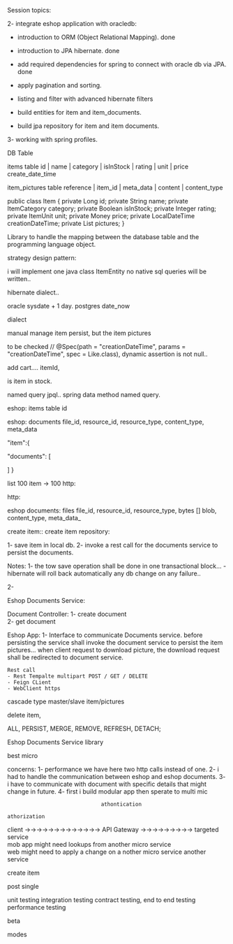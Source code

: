 Session topics:


2- integrate eshop application with oracledb:
   - introduction to ORM (Object Relational Mapping). done
   - introduction to JPA hibernate. done
   - add required dependencies for spring to connect with oracle db via JPA. done
   - apply pagination and sorting.
   
   - listing and filter with advanced hibernate filters
    
   - build entities for item and item_documents. 
   - build jpa repository for item and item documents.


3- working with spring profiles.






DB Table 


items table
id | name | category | isInStock  | rating | unit | price create_date_time


item_pictures table
reference | item_id | meta_data | content | content_type


public class Item {
private Long id;
private String name;
private ItemCategory category;
private Boolean isInStock;
private Integer rating;
private ItemUnit unit;
private Money price;
private LocalDateTime creationDateTime;
private List<Document> pictures;
}


Library to handle the mapping between the database table and the programming language object.

strategy design pattern:

i will implement one java class ItemEntity
no native sql queries will be written.. 


hibernate dialect.. 


oracle sysdate + 1 day.
postgres date_now



dialect 


manual manage 
item persist, 
but the item pictures 
















to be checked
//        @Spec(path = "creationDateTime", params = "creationDateTime", spec = Like.class),
dynamic assertion is not null..













add cart....
itemId, 

is item in stock.



named query jpql..
spring data method named query.






eshop: items table
id

eshop: documents
file_id, resource_id, resource_type, content_type, meta_data


"item":{

"documents": [
   
   ]
}


list 100 item -> 100 http:

http:













eshop documents: files
file_id, resource_id, resource_type, bytes [] blob, content_type, meta_data_  



create item::
create item repository:

1- save item in local db.
2- invoke a rest call for the documents service to persist the documents.

Notes: 
1- the tow save operation shall be done in one transactional block...
    - hibernate will roll back automatically any db change on any failure..    

2- 








Eshop Documents Service:

Document Controller:
   1- create document   
   2- get document 







Eshop App:
    1- Interface to communicate Documents service.
    before persisting the service shall invoke the document service to persist the item pictures...
    when client request to download picture, the download request shall be redirected to document service. 




    Rest call
    - Rest Tempalte multipart POST / GET / DELETE  
    - Feign CLient 
    - WebClient https




cascade type
master/slave
item/pictures


delete item,  



ALL, PERSIST, MERGE, REMOVE, REFRESH, DETACH;








Eshop Documents Service library 


best micro 


concerns:
    1- performance we have here two http calls instead of one.
    2- i had to handle the communication between eshop and eshop documents.
    3- i have to communicate with document with specific details that might change in future.
    4- first i build modular app then sperate to multi mic


                                  athontication
                                                                    athorization
client ->->->->->->->->->->->->-> API Gateway   ->->->->->->->->->  targeted service  
mob app                                                               might need lookups from another micro service              
web                                                                   might need to apply a change on a nother micro service
another service

create item 

post 
single 








unit testing
integration testing 
contract testing, 
end to end testing
performance testing

beta











modes 





















